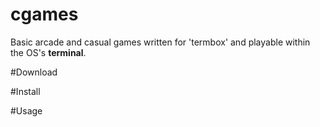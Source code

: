 # cgames

Basic arcade and casual games written for 'termbox' and playable within the OS's **terminal**.

#Download

#Install

#Usage


